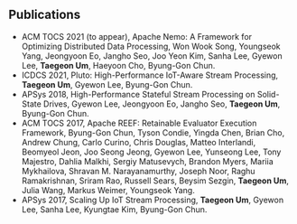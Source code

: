 
## Publications
  - ACM TOCS 2021 (to appear), Apache Nemo: A Framework for Optimizing Distributed Data Processing, Won Wook Song, Youngseok Yang, Jeongyoon Eo, Jangho Seo, Joo Yeon Kim, Sanha Lee, Gyewon Lee, **Taegeon Um**, Haeyoon Cho, Byung-Gon Chun. 
  - ICDCS 2021, Pluto: High-Performance IoT-Aware Stream Processing, **Taegeon Um**, Gyewon Lee, Byung-Gon Chun. 
  - APSys 2018, High-Performance Stateful Stream Processing on Solid-State Drives, Gyewon Lee, Jeongyoon Eo, Jangho Seo, **Taegeon Um**, Byung-Gon Chun. 
  - ACM TOCS 2017, Apache REEF: Retainable Evaluator Execution Framework, Byung-Gon Chun, Tyson Condie, Yingda Chen, Brian Cho, Andrew Chung, Carlo Curino, Chris Douglas, Matteo Interlandi, Beomyeol Jeon, Joo Seong Jeong, Gyewon Lee, Yunseong Lee, Tony Majestro, Dahlia Malkhi, Sergiy Matusevych, Brandon Myers, Mariia Mykhailova, Shravan M. Narayanamurthy, Joseph Noor, Raghu Ramakrishnan, Sriram Rao, Russell Sears, Beysim Sezgin, **Taegeon Um**, Julia Wang, Markus Weimer, Youngseok Yang. 
  - APSys 2017, Scaling Up IoT Stream Processing, **Taegeon Um**, Gyewon Lee, Sanha Lee, Kyungtae Kim, Byung-Gon Chun. 


